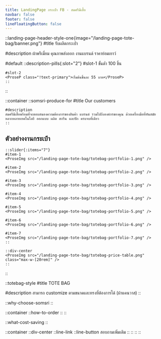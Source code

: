 ```yaml
---
title: LandingPage กระเป๋า FB - สมศรีมีเสื้อ
navbar: false
footer: false
lineFloatingButton: false
---
```

::landing-page-header-style-one{image="/landing-page-tote-bag/banner.png"}
#title
รับผลิตกระเป๋า

#description
ผ้าพรีเมี่ยม คุณภาพส่งออก งานแบรนด์ ราคาย่อมเยาว์

#default
    ::description-pills{:slot="2"}
    #slot-1
    <ProseP class="!text-primary">ขั้นต่ำ 100 ชิ้น</ProseP>

    #slot-2
    <ProseP class="!text-primary">เริ่มต้นชิ้นละ 55 บาท</ProseP>
    ::
::

::container
    ::somsri-produce-for
    #title
    Our customers

    #description
    สมศรีมีเสื้อพร้อมที่จะตอบสนองความต้องการของสินค้า แบรนด์ รวมไปถึงองค์กรของคุณ ด้วยเครื่องมือที่ทันสมัยหลากหลายเทคโนโลยี ออกแบบ ผลิต สกรีน และปัก ครบจบที่เดียว
    ::

## ตัวอย่างงานกระเป๋า

    ::slider{:items="7"}
    #item-1
    <ProseImg src="/landing-page-tote-bag/totebag-portfolio-1.png" />

    #item-2
    <ProseImg src="/landing-page-tote-bag/totebag-portfolio-2.png" />

    #item-3
    <ProseImg src="/landing-page-tote-bag/totebag-portfolio-3.png" />

    #item-4
    <ProseImg src="/landing-page-tote-bag/totebag-portfolio-4.png" />

    #item-5
    <ProseImg src="/landing-page-tote-bag/totebag-portfolio-5.png" />

    #item-6
    <ProseImg src="/landing-page-tote-bag/totebag-portfolio-6.png" />

    #item-7
    <ProseImg src="/landing-page-tote-bag/totebag-portfolio-7.png" />
    ::

    ::div-center
    <ProseImg src="/landing-page-tote-bag/totebag-price-table.png" class="max-w-[20rem]" />
    ::


::

::totebag-style
#title
TOTE BAG

#description
สามารถ customize ตามขนาดและทรงที่ต้องการได้ (ผ้าแคนวาส)
::

::why-choose-somsri
::

::container
    ::how-to-order
    ::
::

::what-cost-saving
::

::container
    ::div-center
        ::line-link
            ::line-button
            สอบถามเพิ่มเติม
            ::
        ::
    ::
::

